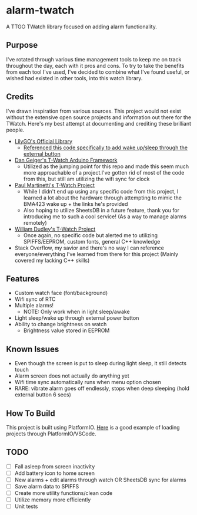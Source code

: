 # alarm-twatch
A TTGO TWatch library focused on adding alarm functionality.

## Purpose
I've rotated through various time management tools to keep me on track throughout the day, each with it pros and cons. To try to take the benefits from each tool I've used, I've decided to combine what I've found useful, or wished had existed in other tools, into this watch library.

## Credits
I've drawn inspiration from various sources. This project would not exist without the extensive open source projects and information out there for the TWatch. Here's my best attempt at documenting and crediting these brilliant people.
- [LilyGO's Official Library](https://github.com/Xinyuan-LilyGO/TTGO_TWatch_Library)
    - [Referenced this code specifically to add wake up/sleep through the external button](https://github.com/Xinyuan-LilyGO/TTGO_TWatch_Library/tree/6cb6fbd89fc9242811b36bccb3888cbb04e86b22/examples/BasicUnit/WakeupFormPEKKey)
- [Dan Geiger's T-Watch Arduino Framework](https://www.instructables.com/Lilygo-T-Watch-2020-Arduino-Framework/)
    - Utilized as the jumping point for this repo and made this seem much more approachable of a project.I've gotten rid of most of the code from this, but still am utilizing the wifi sync for clock
- [Paul Martinetti's T-Watch Project](https://github.com/paulmartinetti/twatch-take8)
    - While I didn't end up using any specific code from this project, I learned a lot about the hardware through attempting to mimic the BMA423 wake up + the links he's provided
    - Also hoping to utilize SheetsDB in a future feature, thank you for introducing me to such a cool service! (As a way to manage alarms remotely)
- [William Dudley's T-Watch Project](https://github.com/wfdudley/T-watch-2020)
    - Once again, no specific code but alerted me to utilizing SPIFFS/EEPROM, custom fonts, general C++ knowledge
- Stack Overflow, my savior and there's no way I can reference everyone/everything I've learned from there for this project (Mainly covered my lacking C++ skills)

## Features
- Custom watch face (font/background)
- Wifi sync of RTC
- Multiple alarms!
    - NOTE: Only work when in light sleep/awake
- Light sleep/wake up through external power button
- Ability to change brightness on watch
    - Brightness value stored in EEPROM

## Known Issues
- Even though the screen is put to sleep during light sleep, it still detects touch
- Alarm screen does not actually do anything yet
- Wifi time sync automatically runs when menu option chosen
- RARE: vibrate alarm goes off endlessly, stops when deep sleeping (hold external button 6 secs)

## How To Build
This project is built using PlatformIO. [Here](https://www.youtube.com/watch?v=7vOaqnmAkcg) is a good example of loading projects through PlatformIO/VSCode.

## TODO
- [ ] Fall asleep from screen inactivity
- [ ] Add battery icon to home screen
- [ ] New alarms + edit alarms through watch OR SheetsDB sync for alarms
- [ ] Save alarm data to SPIFFS
- [ ] Create more utility functions/clean code
- [ ] Utilize memory more efficiently
- [ ] Unit tests
